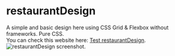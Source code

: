 # restaurantDesign  
A simple and basic design here using CSS Grid & Flexbox without frameworks. Pure CSS.  
You can check this website here: [Test restaurantDesign](http://www.soydiego.com.ar/restaurant).  
![restaurantDesign screenshot](https://i.imgur.com/8TUxhvT.jpg).
